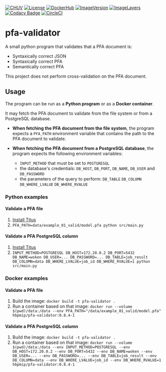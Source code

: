 [![CHUV](https://img.shields.io/badge/CHUV-LREN-AF4C64.svg)](https://www.unil.ch/lren/en/home.html) [![License](https://img.shields.io/badge/license-Apache--2.0-blue.svg)](https://github.com/LREN-CHUV/pfa-validator/blob/master/LICENSE) [![DockerHub](https://img.shields.io/badge/docker-hbpmip%2Fpfa--validator-008bb8.svg)](https://hub.docker.com/r/hbpmip/pfa-validator/) [![ImageVersion](https://images.microbadger.com/badges/version/hbpmip/pfa-validator.svg)](https://hub.docker.com/r/hbpmip/pfa-validator/tags "hbpmip/pfa-validator image tags") [![ImageLayers](https://images.microbadger.com/badges/image/hbpmip/pfa-validator.svg)](https://microbadger.com/#/images/hbpmip/pfa-validator "hbpmip/pfa-validator on microbadger") [![Codacy Badge](https://api.codacy.com/project/badge/Grade/TODO)](https://www.codacy.com/app/hbp-mip/pfa-validator?utm_source=github.com&amp;utm_medium=referral&amp;utm_content=LREN-CHUV/pfa-validator&amp;utm_campaign=Badge_Grade) [![CircleCI](https://circleci.com/gh/LREN-CHUV/pfa-validator.svg?style=svg)](https://circleci.com/gh/LREN-CHUV/pfa-validator)

# pfa-validator

A small python program that validates that a PFA document is:
- Syntaxically correct JSON
- Syntaxically correct PFA
- Semantically correct PFA

This project does not perform cross-validation on the PFA document.

## Usage
The program can be run as a **Python program** or as a **Docker container**.

It may fetch the PFA document to validate from the file system or from a PostgreSQL database.

- **When fetching the PFA document from the file system**, the program expects a `PFA_PATH` environment
variable that contains the path to the PFA document to validate.

- **When fetching the PFA document from a PostgreSQL database**, the program expects the following environment variables:
  * `INPUT_METHOD` that must be set to `POSTGRESQL`
  * the database's credentials: `DB_HOST`, `DB_PORT`, `DB_NAME`, `DB_USER` and `DB_PASSWORD`
  * the parameters of the query to perform: `DB_TABLE` `DB_COLUMN` `DB_WHERE_LVALUE` `DB_WHERE_RVALUE`

### Python examples

#### Validate a PFA file
1. [Install Titus](https://github.com/opendatagroup/hadrian/wiki/Installation#case-4-you-want-to-install-titus-in-python)
2. `PFA_PATH=data/example_01_valid/model.pfa python src/main.py`

#### Validate a PFA PostgreSQL column
1. [Install Titus](https://github.com/opendatagroup/hadrian/wiki/Installation#case-4-you-want-to-install-titus-in-python)
2. `INPUT_METHOD=POSTGRESQL DB_HOST=172.20.0.2 DB_PORT=5432 DB_NAME=woken DB_USER=... DB_PASSWORD=... DB_TABLE=job_result DB_COLUMN=data DB_WHERE_LVALUE=job_id DB_WHERE_RVALUE=1 python src/main.py`

### Docker examples

#### Validate a PFA file
1. Build the image: `docker build -t pfa-validator .`
2. Run a container based on that image: `docker run --volume $(pwd)/data:/data --env PFA_PATH="/data/example_01_valid/model.pfa" hbpmip/pfa-validator:0.8.4-1`

#### Validate a PFA PostgreSQL column
1. Build the image: `docker build -t pfa-validator .`
2. Run a container based on that image: `docker run --volume $(pwd)/data:/data --env INPUT_METHOD=POSTGRESQL --env DB_HOST=172.20.0.2 --env DB_PORT=5432 --env DB_NAME=woken --env DB_USER=... --env DB_PASSWORD=... --env DB_TABLE=job_result --env DB_COLUMN=data --env DB_WHERE_LVALUE=job_id --env DB_WHERE_RVALUE=1 hbpmip/pfa-validator:0.8.4-1`
